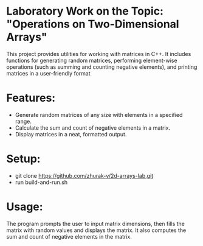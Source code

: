 # Laboratory Work on the Topic: "Operations on Two-Dimensional Arrays"

This project provides utilities for working with matrices in C++. It includes functions for generating random matrices, performing element-wise operations (such as summing and counting negative elements), and printing matrices in a user-friendly format

# Features:

- Generate random matrices of any size with elements in a specified range.
- Calculate the sum and count of negative elements in a matrix.
- Display matrices in a neat, formatted output.

# Setup:

- git clone https://github.com/zhurak-v/2d-arrays-lab.git
- run build-and-run.sh

# Usage:

The program prompts the user to input matrix dimensions, then fills the matrix with random values and displays the matrix. It also computes the sum and count of negative elements in the matrix.